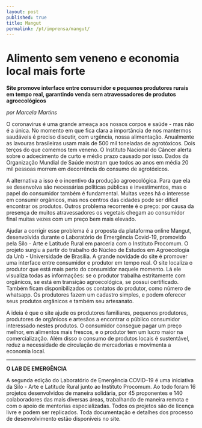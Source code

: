 ```yaml
---
layout: post
published: true
title: Mangut
permalink: /pt/imprensa/mangut/
---
```



# Alimento sem veneno e economia local mais forte
**Site promove interface entre consumidor e pequenos produtores rurais em tempo real, garantindo venda sem atravessadores de produtos agroecológicos**

*por Marcela Martins*

O coronavirus é uma grande ameaça aos nossos corpos e saúde - mas não é a única. No momento em que fica clara a importância de nos mantermos saudáveis é preciso discutir, com urgência, nossa alimentação. Anualmente as lavouras brasileiras usam mais de 500 mil toneladas de agrotóxicos. Dois terços do que comemos tem veneno. O Instituto Nacional do Câncer alerta sobre o adoecimento de curto e médio prazo causado por isso. Dados da Organização Mundial de Saúde mostram que todos ao anos em média 20 mil pessoas morrem em decorrência do consumo de agrotóxicos. 
  
A alternativa a isso é o incentivo da produção agroecológica. Para que ela se desenvolva são necessárias políticas públicas e investimentos, mas o papel do consumidor também é fundamental. Muitas vezes há o interesse em consumir orgânicos, mas nos centros das cidades pode ser difícil encontrar os produtos. Outros problema recorrente é o preço: por causa da presença de muitos atravessadores os vegetais chegam ao consumidor final muitas vezes com um preço bem mais elevado. 
   
Ajudar a corrigir esse problema é a proposta da plataforma online Mangut, desenvolvida durante o Laboratório de Emergência Covid-19, promovido pela Silo - Arte e Latitude Rural em parceria com o Instituto Procomum. O projeto surgiu a partir do trabalho do Núcleo de Estudos em Agroecologia da Unb - Universidade de Brasília. A grande novidade do site é promover uma interface entre consumidor e produtor em tempo real. O site localiza o produtor que está mais perto do consumidor naquele momento. Lá ele visualiza todas as informações: se o produtor trabalha estritamente com orgânicos, se está em transição agroecológica, se possui certificado. Também ficam disponibilizados os contatos do produtor, como número de whatsapp. Os produtores fazem  um cadastro simples, e podem oferecer seus produtos orgânicos e também seu artesanato. 
  
A ideia é que o site ajude os produtores familiares, pequenos produtores, produtores de orgânicos e artesãos a encontrar o público consumidor interessado nestes produtos. O consumidor consegue pagar um preço melhor, em alimentos mais frescos, e o produtor tem um lucro maior na comercialização. Além disso o consumo de produtos locais é sustentável, reduz a necessidade de circulação de mercadorias e movimenta a economia local. 


 
---

**O LAB DE EMERGÊNCIA**

A segunda edição do Laboratório de Emergência COVID–19 é uma iniciativa da Silo - Arte e Latitude Rural junto ao Instituto Procomum. Ao todo foram 16 projetos desenvolvidos de maneira solidária, por 45 proponentes e 140 colaboradores das mais diversas áreas, trabalhando de maneira remota e com o apoio de mentorias especializadas. Todos os projetos são de licença livre e podem ser replicados. Toda documentação e detalhes dos processo de desenvolvimento estão disponíveis no site.

